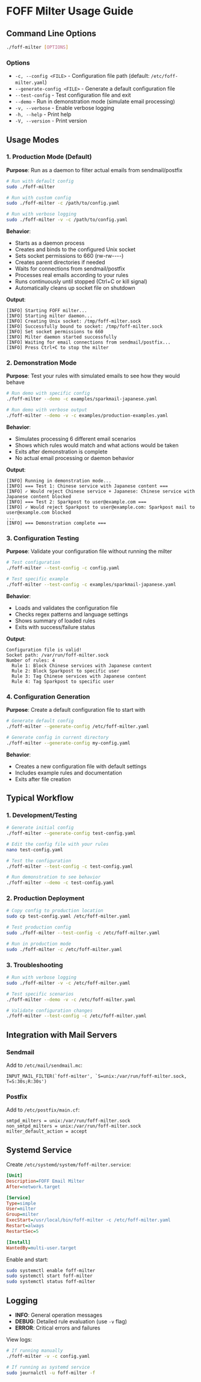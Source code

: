 # FOFF Milter Usage Guide

## Command Line Options

```bash
./foff-milter [OPTIONS]
```

### Options

- `-c, --config <FILE>` - Configuration file path (default: `/etc/foff-milter.yaml`)
- `--generate-config <FILE>` - Generate a default configuration file
- `--test-config` - Test configuration file and exit
- `--demo` - Run in demonstration mode (simulate email processing)
- `-v, --verbose` - Enable verbose logging
- `-h, --help` - Print help
- `-V, --version` - Print version

## Usage Modes

### 1. Production Mode (Default)

**Purpose**: Run as a daemon to filter actual emails from sendmail/postfix

```bash
# Run with default config
sudo ./foff-milter

# Run with custom config
sudo ./foff-milter -c /path/to/config.yaml

# Run with verbose logging
sudo ./foff-milter -v -c /path/to/config.yaml
```

**Behavior**:
- Starts as a daemon process
- Creates and binds to the configured Unix socket
- Sets socket permissions to 660 (rw-rw----)
- Creates parent directories if needed
- Waits for connections from sendmail/postfix
- Processes real emails according to your rules
- Runs continuously until stopped (Ctrl+C or kill signal)
- Automatically cleans up socket file on shutdown

**Output**:
```
[INFO] Starting FOFF milter...
[INFO] Starting milter daemon...
[INFO] Creating Unix socket: /tmp/foff-milter.sock
[INFO] Successfully bound to socket: /tmp/foff-milter.sock
[INFO] Set socket permissions to 660
[INFO] Milter daemon started successfully
[INFO] Waiting for email connections from sendmail/postfix...
[INFO] Press Ctrl+C to stop the milter
```

### 2. Demonstration Mode

**Purpose**: Test your rules with simulated emails to see how they would behave

```bash
# Run demo with specific config
./foff-milter --demo -c examples/sparkmail-japanese.yaml

# Run demo with verbose output
./foff-milter --demo -v -c examples/production-examples.yaml
```

**Behavior**:
- Simulates processing 6 different email scenarios
- Shows which rules would match and what actions would be taken
- Exits after demonstration is complete
- No actual email processing or daemon behavior

**Output**:
```
[INFO] Running in demonstration mode...
[INFO] === Test 1: Chinese service with Japanese content ===
[INFO] ✓ Would reject Chinese service + Japanese: Chinese service with Japanese content blocked
[INFO] === Test 2: Sparkpost to user@example.com ===
[INFO] ✓ Would reject Sparkpost to user@example.com: Sparkpost mail to user@example.com blocked
...
[INFO] === Demonstration complete ===
```

### 3. Configuration Testing

**Purpose**: Validate your configuration file without running the milter

```bash
# Test configuration
./foff-milter --test-config -c config.yaml

# Test specific example
./foff-milter --test-config -c examples/sparkmail-japanese.yaml
```

**Behavior**:
- Loads and validates the configuration file
- Checks regex patterns and language settings
- Shows summary of loaded rules
- Exits with success/failure status

**Output**:
```
Configuration file is valid!
Socket path: /var/run/foff-milter.sock
Number of rules: 4
  Rule 1: Block Chinese services with Japanese content
  Rule 2: Block Sparkpost to specific user
  Rule 3: Tag Chinese services with Japanese content
  Rule 4: Tag Sparkpost to specific user
```

### 4. Configuration Generation

**Purpose**: Create a default configuration file to start with

```bash
# Generate default config
./foff-milter --generate-config /etc/foff-milter.yaml

# Generate config in current directory
./foff-milter --generate-config my-config.yaml
```

**Behavior**:
- Creates a new configuration file with default settings
- Includes example rules and documentation
- Exits after file creation

## Typical Workflow

### 1. Development/Testing
```bash
# Generate initial config
./foff-milter --generate-config test-config.yaml

# Edit the config file with your rules
nano test-config.yaml

# Test the configuration
./foff-milter --test-config -c test-config.yaml

# Run demonstration to see behavior
./foff-milter --demo -c test-config.yaml
```

### 2. Production Deployment
```bash
# Copy config to production location
sudo cp test-config.yaml /etc/foff-milter.yaml

# Test production config
sudo ./foff-milter --test-config -c /etc/foff-milter.yaml

# Run in production mode
sudo ./foff-milter -c /etc/foff-milter.yaml
```

### 3. Troubleshooting
```bash
# Run with verbose logging
sudo ./foff-milter -v -c /etc/foff-milter.yaml

# Test specific scenarios
./foff-milter --demo -v -c /etc/foff-milter.yaml

# Validate configuration changes
./foff-milter --test-config -c /etc/foff-milter.yaml
```

## Integration with Mail Servers

### Sendmail
Add to `/etc/mail/sendmail.mc`:
```
INPUT_MAIL_FILTER(`foff-milter', `S=unix:/var/run/foff-milter.sock, T=S:30s;R:30s')
```

### Postfix
Add to `/etc/postfix/main.cf`:
```
smtpd_milters = unix:/var/run/foff-milter.sock
non_smtpd_milters = unix:/var/run/foff-milter.sock
milter_default_action = accept
```

## Systemd Service

Create `/etc/systemd/system/foff-milter.service`:
```ini
[Unit]
Description=FOFF Email Milter
After=network.target

[Service]
Type=simple
User=milter
Group=milter
ExecStart=/usr/local/bin/foff-milter -c /etc/foff-milter.yaml
Restart=always
RestartSec=5

[Install]
WantedBy=multi-user.target
```

Enable and start:
```bash
sudo systemctl enable foff-milter
sudo systemctl start foff-milter
sudo systemctl status foff-milter
```

## Logging

- **INFO**: General operation messages
- **DEBUG**: Detailed rule evaluation (use `-v` flag)
- **ERROR**: Critical errors and failures

View logs:
```bash
# If running manually
./foff-milter -v -c config.yaml

# If running as systemd service
sudo journalctl -u foff-milter -f
```
